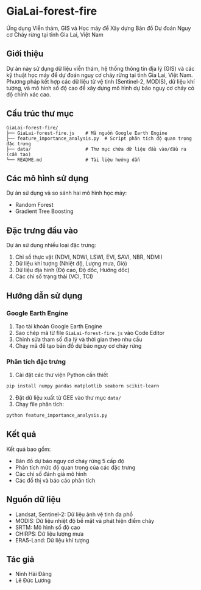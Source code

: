 # GiaLai-forest-fire
Ứng dụng Viễn thám, GIS và Học máy để Xây dựng Bản đồ Dự đoán Nguy cơ Cháy rừng tại tỉnh Gia Lai, Việt Nam

## Giới thiệu
Dự án này sử dụng dữ liệu viễn thám, hệ thống thông tin địa lý (GIS) và các kỹ thuật học máy để dự đoán nguy cơ cháy rừng tại tỉnh Gia Lai, Việt Nam. Phương pháp kết hợp các dữ liệu từ vệ tinh (Sentinel-2, MODIS), dữ liệu khí tượng, và mô hình số độ cao để xây dựng mô hình dự báo nguy cơ cháy có độ chính xác cao.

## Cấu trúc thư mục
```
GiaLai-forest-fire/
├── GiaLai-forest-fire.js    # Mã nguồn Google Earth Engine
├── feature_importance_analysis.py  # Script phân tích độ quan trọng đặc trưng
├── data/                    # Thư mục chứa dữ liệu đầu vào/đầu ra (cần tạo)
└── README.md                # Tài liệu hướng dẫn
```

## Các mô hình sử dụng
Dự án sử dụng và so sánh hai mô hình học máy:
- Random Forest
- Gradient Tree Boosting

## Đặc trưng đầu vào
Dự án sử dụng nhiều loại đặc trưng:
1. Chỉ số thực vật (NDVI, NDWI, LSWI, EVI, SAVI, NBR, NDMI)
2. Dữ liệu khí tượng (Nhiệt độ, Lượng mưa, Gió)
3. Dữ liệu địa hình (Độ cao, Độ dốc, Hướng dốc)
4. Các chỉ số trạng thái (VCI, TCI)

## Hướng dẫn sử dụng
### Google Earth Engine
1. Tạo tài khoản Google Earth Engine
2. Sao chép mã từ file `GiaLai-forest-fire.js` vào Code Editor
3. Chỉnh sửa tham số địa lý và thời gian theo nhu cầu
4. Chạy mã để tạo bản đồ dự báo nguy cơ cháy rừng

### Phân tích đặc trưng
1. Cài đặt các thư viện Python cần thiết
```bash
pip install numpy pandas matplotlib seaborn scikit-learn
```
2. Đặt dữ liệu xuất từ GEE vào thư mục `data/`
3. Chạy file phân tích:
```bash
python feature_importance_analysis.py
```

## Kết quả
Kết quả bao gồm:
- Bản đồ dự báo nguy cơ cháy rừng 5 cấp độ
- Phân tích mức độ quan trọng của các đặc trưng
- Các chỉ số đánh giá mô hình
- Các đồ thị và báo cáo phân tích

## Nguồn dữ liệu
- Landsat, Sentinel-2: Dữ liệu ảnh vệ tinh đa phổ
- MODIS: Dữ liệu nhiệt độ bề mặt và phát hiện điểm cháy
- SRTM: Mô hình số độ cao
- CHIRPS: Dữ liệu lượng mưa
- ERA5-Land: Dữ liệu khí tượng

## Tác giả
- Ninh Hải Đăng
- Lê Đức Lương
